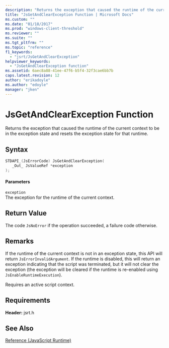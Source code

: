 ```yaml
---
description: "Returns the exception that caused the runtime of the current context to be in the exception state and resets the exception state for that runtime."
title: "JsGetAndClearException Function | Microsoft Docs"
ms.custom: ""
ms.date: "01/18/2017"
ms.prod: "windows-client-threshold"
ms.reviewer: ""
ms.suite: ""
ms.tgt_pltfrm: ""
ms.topic: "reference"
f1_keywords: 
  - "jsrt/JsGetAndClearException"
helpviewer_keywords: 
  - "JsGetAndClearException function"
ms.assetid: 6aec8a88-41ee-47f6-b5f4-32f3cae6bb7b
caps.latest.revision: 12
author: "erikadoyle"
ms.author: "edoyle"
manager: "jken"
---
```

# JsGetAndClearException Function
Returns the exception that caused the runtime of the current context to be in the exception state and resets the exception state for that runtime.  
  
## Syntax  
  
```cpp  
STDAPI_(JsErrorCode) JsGetAndClearException(  
   _Out_ JsValueRef *exception  
);  
```  
  
#### Parameters  
 `exception`  
 The exception for the runtime of the current context.  
  
## Return Value  
 The code `JsNoError` if the operation succeeded, a failure code otherwise.  
  
## Remarks  
 If the runtime of the current context is not in an exception state, this API will return `JsErrorInvalidArgument`. If the runtime is disabled, this will return an exception indicating that the script was terminated, but it will not clear the exception (the exception will be cleared if the runtime is re-enabled using `JsEnableRuntimeExecution`).  
  
 Requires an active script context.  
  
## Requirements  
 **Header:** jsrt.h  
  
## See Also  
 [Reference (JavaScript Runtime)](../chakra-hosting/reference-javascript-runtime.md)